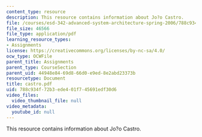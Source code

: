 ```yaml
---
content_type: resource
description: This resource contains information about Jo?o Castro.
file: /courses/esd-342-advanced-system-architecture-spring-2006/788c934f72b3ede401f745691edf30d6_castro.pdf
file_size: 46566
file_type: application/pdf
learning_resource_types:
- Assignments
license: https://creativecommons.org/licenses/by-nc-sa/4.0/
ocw_type: OCWFile
parent_title: Assignments
parent_type: CourseSection
parent_uid: 44948e84-69d8-66d0-e9ed-8e2abd23373b
resourcetype: Document
title: castro.pdf
uid: 788c934f-72b3-ede4-01f7-45691edf30d6
video_files:
  video_thumbnail_file: null
video_metadata:
  youtube_id: null
---
```

This resource contains information about Jo?o Castro.
